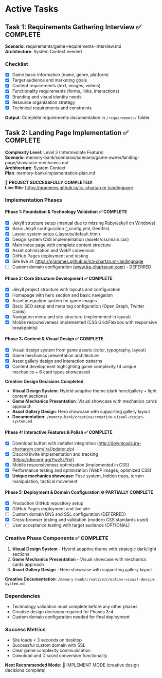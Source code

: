 # Active Tasks

## Task 1: Requirements Gathering Interview ✅ COMPLETE
**Scenario**: requirements/game-requirements-interview.md  
**Architecture**: System Context needed

### Checklist
- [x] Game basic information (name, genre, platform)
- [x] Target audience and marketing goals
- [x] Content requirements (text, images, videos)
- [x] Functionality requirements (forms, links, interactions)
- [x] Branding and visual identity needs
- [x] Resource organization strategy
- [x] Technical requirements and constraints

**Output**: Complete requirements documentation in `/requirements/` folder

## Task 2: Landing Page Implementation ✅ COMPLETE
**Complexity Level**: Level 3 (Intermediate Feature)  
**Scenario**: memory-bank/scenarios/scenario/game-owner/landing-page/showcase-mechanics.md  
**Architecture**: System Context  
**Plan**: memory-bank/implementation-plan.md

**🎉 PROJECT SUCCESSFULLY COMPLETED!**  
**Live Site**: https://grammes.github.io/ira-chartarum-landingpage

### Implementation Phases

#### Phase 1: Foundation & Technology Validation ✅ COMPLETE
- [x] Jekyll structure setup (manual due to missing Ruby/Jekyll on Windows)
- [x] Basic Jekyll configuration (_config.yml, Gemfile)
- [x] Layout system setup (_layouts/default.html)
- [x] Design system CSS implementation (assets/css/main.css)
- [x] Main index page with complete content structure
- [x] Asset optimization and WebP conversion
- [x] GitHub Pages deployment and testing
- [x] Site live at: https://grammes.github.io/ira-chartarum-landingpage
- [ ] Custom domain configuration (www.ira-chartarum.com) - DEFERRED

#### Phase 2: Core Structure Development ✅ COMPLETE
- [x] Jekyll project structure with layouts and configuration
- [x] Homepage with hero section and basic navigation
- [x] Asset integration system for game images
- [x] Basic SEO setup and meta tag configuration (Open Graph, Twitter Cards)
- [x] Navigation menu and site structure (implemented in layout)
- [x] Mobile responsiveness implemented (CSS Grid/Flexbox with responsive breakpoints)

#### Phase 3: Content & Visual Design ✅ COMPLETE
- [x] Visual design system from game assets (color, typography, layout)
- [x] Game mechanics presentation architecture  
- [x] Asset gallery design and interaction patterns
- [x] Content development highlighting game complexity (4 unique mechanics + 6 card types showcased)

**Creative Design Decisions Completed**:
- **Visual Design System**: Hybrid adaptive theme (dark hero/gallery + light content sections)
- **Game Mechanics Presentation**: Visual showcase with mechanics cards approach
- **Asset Gallery Design**: Hero showcase with supporting gallery layout
- **Documentation**: `/memory-bank/creative/creative-visual-design-system.md`

#### Phase 4: Interactive Features & Polish ✅ COMPLETE
- [x] Download button with installer integration (http://downloads.ira-chartarum.com/IraUpdater.zip)
- [x] Discord invite implementation and tracking (https://discord.gg/Ywz5UYpf)
- [x] Mobile responsiveness optimization (implemented in CSS)
- [x] Performance testing and optimization (WebP images, optimized CSS)
- [x] **Unique mechanics showcase**: Fuse system, hidden traps, terrain manipulation, tactical movement

#### Phase 5: Deployment & Domain Configuration ⚙️ PARTIALLY COMPLETE
- [x] Production GitHub repository setup
- [x] GitHub Pages deployment and live site
- [ ] Custom domain DNS and SSL configuration (DEFERRED)
- [x] Cross-browser testing and validation (modern CSS standards used)
- [ ] User acceptance testing with target audience (OPTIONAL)

### Creative Phase Components ✅ COMPLETE
1. **Visual Design System** - Hybrid adaptive theme with strategic dark/light sections
2. **Game Mechanics Presentation** - Visual showcase with mechanics cards approach
3. **Asset Gallery Design** - Hero showcase with supporting gallery layout

**Creative Documentation**: `/memory-bank/creative/creative-visual-design-system.md`

### Dependencies
- Technology validation must complete before any other phases
- Creative design decisions required for Phases 3-4
- Custom domain configuration needed for final deployment

### Success Metrics
- Site loads < 3 seconds on desktop
- Successful custom domain with SSL
- Clear game complexity communication
- Download and Discord conversion functionality

**Next Recommended Mode**: 🔧 IMPLEMENT MODE (creative design decisions complete)
